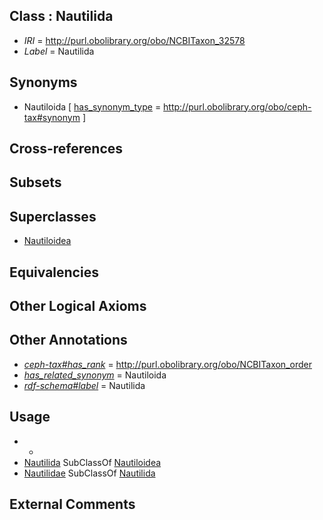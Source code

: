 
## Class : Nautilida

 * *IRI* = http://purl.obolibrary.org/obo/NCBITaxon_32578
 * *Label* = Nautilida

## Synonyms

 * Nautiloida [ [has_synonym_type](../../pe/oboInOwl#hasSynonymType.md) = http://purl.obolibrary.org/obo/ceph-tax#synonym ]

## Cross-references


## Subsets


## Superclasses

 * [Nautiloidea](../../NCBITaxon/77/NCBITaxon_32577.md)

## Equivalencies


## Other Logical Axioms


## Other Annotations

 * *[ceph-tax#has_rank](../../ceph-tax#has/nk/ceph-tax#has_rank.md)* = http://purl.obolibrary.org/obo/NCBITaxon_order
 * *[has_related_synonym](../../ym/oboInOwl#hasRelatedSynonym.md)* = Nautiloida
 * *[rdf-schema#label](../../el/rdf-schema#label.md)* = Nautilida

## Usage

 * -
 * [Nautilida](../../NCBITaxon/78/NCBITaxon_32578.md) SubClassOf [Nautiloidea](../../NCBITaxon/77/NCBITaxon_32577.md)
 * [Nautilidae](../../NCBITaxon/71/NCBITaxon_34571.md) SubClassOf [Nautilida](../../NCBITaxon/78/NCBITaxon_32578.md)

## External Comments

